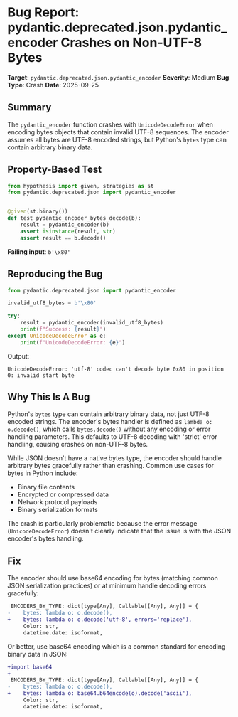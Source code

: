 # Bug Report: pydantic.deprecated.json.pydantic_encoder Crashes on Non-UTF-8 Bytes

**Target**: `pydantic.deprecated.json.pydantic_encoder`
**Severity**: Medium
**Bug Type**: Crash
**Date**: 2025-09-25

## Summary

The `pydantic_encoder` function crashes with `UnicodeDecodeError` when encoding bytes objects that contain invalid UTF-8 sequences. The encoder assumes all bytes are UTF-8 encoded strings, but Python's `bytes` type can contain arbitrary binary data.

## Property-Based Test

```python
from hypothesis import given, strategies as st
from pydantic.deprecated.json import pydantic_encoder


@given(st.binary())
def test_pydantic_encoder_bytes_decode(b):
    result = pydantic_encoder(b)
    assert isinstance(result, str)
    assert result == b.decode()
```

**Failing input**: `b'\x80'`

## Reproducing the Bug

```python
from pydantic.deprecated.json import pydantic_encoder

invalid_utf8_bytes = b'\x80'

try:
    result = pydantic_encoder(invalid_utf8_bytes)
    print(f"Success: {result}")
except UnicodeDecodeError as e:
    print(f"UnicodeDecodeError: {e}")
```

Output:
```
UnicodeDecodeError: 'utf-8' codec can't decode byte 0x80 in position 0: invalid start byte
```

## Why This Is A Bug

Python's `bytes` type can contain arbitrary binary data, not just UTF-8 encoded strings. The encoder's bytes handler is defined as `lambda o: o.decode()`, which calls `bytes.decode()` without any encoding or error handling parameters. This defaults to UTF-8 decoding with 'strict' error handling, causing crashes on non-UTF-8 bytes.

While JSON doesn't have a native bytes type, the encoder should handle arbitrary bytes gracefully rather than crashing. Common use cases for bytes in Python include:
- Binary file contents
- Encrypted or compressed data
- Network protocol payloads
- Binary serialization formats

The crash is particularly problematic because the error message (`UnicodeDecodeError`) doesn't clearly indicate that the issue is with the JSON encoder's bytes handling.

## Fix

The encoder should use base64 encoding for bytes (matching common JSON serialization practices) or at minimum handle decoding errors gracefully:

```diff
 ENCODERS_BY_TYPE: dict[type[Any], Callable[[Any], Any]] = {
-    bytes: lambda o: o.decode(),
+    bytes: lambda o: o.decode('utf-8', errors='replace'),
     Color: str,
     datetime.date: isoformat,
```

Or better, use base64 encoding which is a common standard for encoding binary data in JSON:

```diff
+import base64
+
 ENCODERS_BY_TYPE: dict[type[Any], Callable[[Any], Any]] = {
-    bytes: lambda o: o.decode(),
+    bytes: lambda o: base64.b64encode(o).decode('ascii'),
     Color: str,
     datetime.date: isoformat,
```